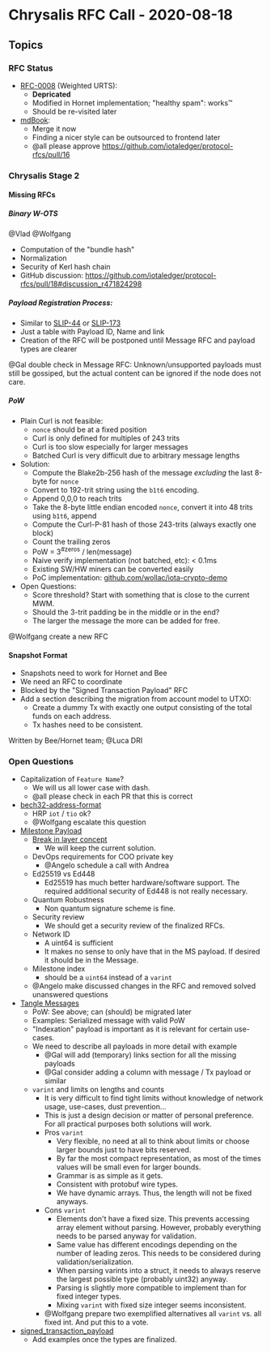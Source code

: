 # Chrysalis RFC Call - 2020-08-18

## Topics

### RFC Status

- [RFC-0008](https://github.com/iotaledger/protocol-rfcs/blob/master/text/0008-weighted-uniform-random-tip-selection/0008-weighted-uniform-random-tip-selection.md) (Weighted URTS):
  - **Depricated**
  - Modified in Hornet implementation; "healthy spam": works™
  - Should be re-visited later
- [mdBook](https://github.com/iotaledger/protocol-rfcs/pull/16):
  - Merge it now 
  - Finding a nicer style can be outsourced to frontend later
  - @all please approve https://github.com/iotaledger/protocol-rfcs/pull/16

### Chrysalis Stage 2

#### Missing RFCs

##### Binary W-OTS

@Vlad @Wolfgang 

- Computation of the "bundle hash"
- Normalization
- Security of Kerl hash chain
- GitHub discussion: https://github.com/iotaledger/protocol-rfcs/pull/18#discussion_r471824298
    
##### Payload Registration Process:

- Similar to [SLIP-44](https://github.com/satoshilabs/slips/blob/master/slip-0044.md) or [SLIP-173](https://github.com/satoshilabs/slips/blob/master/slip-0173.md)
- Just a table with Payload ID, Name and link
- Creation of the RFC will be postponed until Message RFC and payload types are clearer

@Gal double check in Message RFC: Unknown/unsupported payloads must still be gossiped, but the actual content can be ignored if the node does not care.

##### PoW

- Plain Curl is not feasible:
    - `nonce` should be at a fixed position
    - Curl is only defined for multiples of 243 trits
    - Curl is too slow especially for larger messages
    - Batched Curl is very difficult due to arbitrary message lengths
- Solution:
    - Compute the Blake2b-256 hash of the message *excluding* the last 8-byte for `nonce`
    - Convert to 192-trit string using the `b1t6` encoding.
    - Append 0,0,0 to reach trits
    - Take the 8-byte little endian encoded `nonce`, convert it into 48 trits using `b1t6`, append
    - Compute the Curl-P-81 hash of those 243-trits (always exactly one block)
    - Count the trailing zeros 
    - PoW = 3<sup>#zeros</sup> / len(message)
    - Naive verify implementation (not batched, etc): < 0.1ms
    - Existing SW/HW miners can be converted easily
    - PoC implementation: [github.com/wollac/iota-crypto-demo](https://github.com/Wollac/iota-crypto-demo/tree/master/pkg/pow)
- Open Questions:
    - Score threshold? Start with something that is close to the current MWM.
    - Should the 3-trit padding be in the middle or in the end?
    - The larger the message the more can be added for free.

@Wolfgang create a new RFC

#### Snapshot Format

- Snapshots need to work for Hornet and Bee
- We need an RFC to coordinate
- Blocked by the "Signed Transaction Payload" RFC
- Add a section describing the migration from account model to UTXO:
    - Create a dummy Tx with exactly one output consisting of the total funds on each address.
    - Tx hashes need to be consistent.

Written by Bee/Hornet team; @Luca DRI

### Open Questions

- Capitalization of `Feature Name`?
    - We will us all lower case with dash.
    - @all please check in each PR that this is correct
- [bech32-address-format](https://github.com/iotaledger/protocol-rfcs/pull/20)
    - HRP `iot` / `tio` ok?
    - @Wolfgang escalate this question
- [Milestone Payload](https://github.com/iotaledger/protocol-rfcs/pull/19)
    - [Break in layer concept](https://github.com/iotaledger/protocol-rfcs/pull/19#discussion_r466194210)
        - We will keep the current solution.
    - DevOps requirements for COO private key
        - @Angelo schedule a call with Andrea
    - Ed25519 vs Ed448
        - Ed25519 has much better hardware/software support. The required additional security of Ed448 is not really necessary.
    - Quantum Robustness
        - Non quantum signature scheme is fine.
    - Security review
        - We should get a security review of the finalized RFCs.
    - Network ID
        - A uint64 is sufficient
        - It makes no sense to only have that in the MS payload. If desired it should be in the Message.
    - Milestone index
        - should be a `uint64` instead of a `varint`
    - @Angelo make discussed changes in the RFC and removed solved unanswered questions 
- [Tangle Messages](https://github.com/iotaledger/protocol-rfcs/pull/17)
    - PoW: See above; can (should) be migrated later
    - Examples: Serialized message with valid PoW
    - "Indexation" payload is important as it is relevant for certain use-cases.
    - We need to describe all payloads in more detail with example
        - @Gal will add (temporary) links section for all the missing payloads
        - @Gal consider adding a column with message / Tx payload or similar
    - `varint` and limits on lengths and counts
        - It is very difficult to find tight limits without knowledge of network usage, use-cases, dust prevention...
        - This is just a design decision or matter of personal preference. For all practical purposes both solutions will work. 
        - Pros `varint`
            - Very flexible, no need at all to think about limits or choose larger bounds just to have bits reserved.
            - By far the most compact representation, as most of the times values will be small even for larger bounds.
            - Grammar is as simple as it gets.
            - Consistent with protobuf wire types.
            - We have dynamic arrays. Thus, the length will not be fixed anyways.
        - Cons `varint`
            - Elements don't have a fixed size. This prevents accessing array element without parsing. However, probably everything needs to be parsed anyway for validation.
            - Same value has different encodings depending on the number of leading zeros. This needs to be considered during validation/serialization.
            - When parsing varints into a struct, it needs to always reserve the largest possible type (probably uint32) anyway.
            - Parsing is slightly more compatible to implement than for fixed integer types.
            - Mixing `varint` with fixed size integer seems inconsistent.
        - @Wolfgang prepare two exemplified alternatives all `varint` vs. all fixed int. And put this to a vote. 
- [signed_transaction_payload](https://github.com/iotaledger/protocol-rfcs/pull/18)
    - Add examples once the types are finalized.

